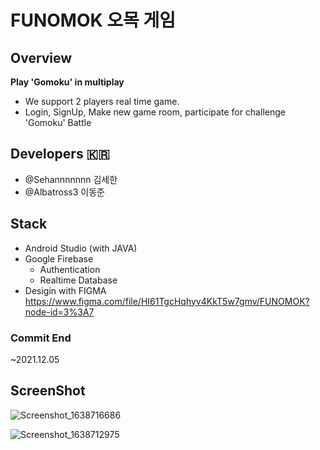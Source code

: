 # FUNOMOK 오목 게임

## Overview
__Play 'Gomoku' in multiplay__ </br>
- We support 2 players real time game. 
- Login, SignUp, Make new game room, participate for challenge 'Gomoku' Battle 

## Developers 🇰🇷
- @Sehannnnnnn 김세한 
- @Albatross3 이동준 </br>

## Stack
- Android Studio (with JAVA)
- Google Firebase
  * Authentication
  * Realtime Database
- Desigin with FIGMA </br>
https://www.figma.com/file/HI61TgcHqhyv4KkT5w7gmv/FUNOMOK?node-id=3%3A7

### Commit End
~2021.12.05

## ScreenShot
![Screenshot_1638716686](https://user-images.githubusercontent.com/79133770/144752240-b973e2f8-20d2-4e2e-b5aa-72f49f26f7fa.png)

![Screenshot_1638712975](https://user-images.githubusercontent.com/79133770/144752243-a5aab130-d82a-4a94-9441-0cc4112aaf90.png)
